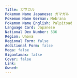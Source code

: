 ```yaml
---
﻿Title: ガマガル
Pokemon Name Japanese: ガマガル
Pokemon Name German: Mebrana
Pokemon Name English: Palpitoad
Language Card: Japanese
National Dex Number: 536
Region: Unova
Regional Form: false
Additional Form: false
Mega: false
Gigantamax: false
Cover: false
Link: 
Owned: 
---
```

